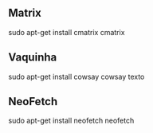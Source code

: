 ## Matrix

sudo apt-get install cmatrix
cmatrix

## Vaquinha
sudo apt-get install cowsay
cowsay texto

## NeoFetch
sudo apt-get install neofetch
neofetch

